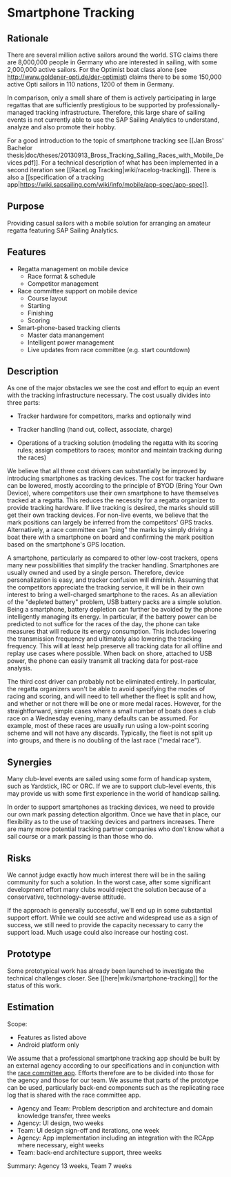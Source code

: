 # Smartphone Tracking

## Rationale
There are several million active sailors around the world. STG claims there are 8,000,000 people in Germany who are interested in sailing, with some 2,000,000 active sailors. For the Optimist boat class alone (see http://www.goldener-opti.de/der-optimist) claims there to be some 150,000 active Opti sailors in 110 nations, 1200 of them in Germany.

In comparison, only a small share of them is actively participating in large regattas that are sufficiently prestigious to be supported by professionally-managed tracking infrastructure. Therefore, this large share of sailing events is not currently able to use the SAP Sailing Analytics to understand, analyze and also promote their hobby.

For a good introduction to the topic of smartphone tracking see [[Jan Bross' Bachelor thesis|doc/theses/20130913_Bross_Tracking_Sailing_Races_with_Mobile_Devices.pdf]]. For a technical description of what has been implemented in a second iteration see [[RaceLog Tracking|wiki/racelog-tracking]]. There is also a [[specification of a tracking app|https://wiki.sapsailing.com/wiki/info/mobile/app-spec/app-spec]].

## Purpose

Providing casual sailors with a mobile solution for arranging an amateur regatta featuring SAP Sailing Analytics.

## Features

* Regatta management on mobile device
    * Race format & schedule
    * Competitor management
* Race committee support on mobile device
    * Course layout
    * Starting
    * Finishing
    * Scoring
* Smart-phone-based tracking clients
    * Master data manangement
    * Intelligent power management
    * Live updates from race committee (e.g. start countdown)

## Description
As one of the major obstacles we see the cost and effort to equip an event with the tracking infrastructure necessary. The cost usually divides into three parts:

* Tracker hardware for competitors, marks and optionally wind

* Tracker handling (hand out, collect, associate, charge)

* Operations of a tracking solution (modeling the regatta with its scoring rules; assign competitors to races; monitor and maintain tracking during the races)

We believe that all three cost drivers can substantially be improved by introducing smartphones as tracking devices. The cost for tracker hardware can be lowered, mostly according to the principle of BYOD (Bring Your Own Device), where competitors use their own smartphone to have themselves tracked at a regatta. This reduces the necessity for a regatta organizer to provide tracking hardware. If live tracking is desired, the marks should still get their own tracking devices. For non-live events, we believe that the mark positions can largely be inferred from the competitors' GPS tracks. Alternatively, a race committee can "ping" the marks by simply driving a boat there with a smartphone on board and confirming the mark position based on the smartphone's GPS location.

A smartphone, particularly as compared to other low-cost trackers, opens many new possibilities that simplify the tracker handling. Smartphones are usually owned and used by a single person. Therefore, device personalization is easy, and tracker confusion will diminish. Assuming that the competitors appreciate the tracking service, it will be in their own interest to bring a well-charged smartphone to the races. As an alleviation of the "depleted battery" problem, USB battery packs are a simple solution. Being a smartphone, battery depletion can further be avoided by the phone intelligently managing its energy. In particular, if the battery power can be predicted to not suffice for the races of the day, the phone can take measures that will reduce its energy consumption. This includes lowering the transmission frequency and ultimately also lowering the tracking frequency. This will at least help preserve all tracking data for all offline and replay use cases where possible. When back on shore, attached to USB power, the phone can easily transmit all tracking data for post-race analysis.

The third cost driver can probably not be eliminated entirely. In particular, the regatta organizers won't be able to avoid specifying the modes of racing and scoring, and will need to tell whether the fleet is split and how, and whether or not there will be one or more medal races. However, for the straightforward, simple cases where a small number of boats does a club race on a Wednesday evening, many defaults can be assumed. For example, most of these races are usually run using a low-point scoring scheme and will not have any discards. Typically, the fleet is not split up into groups, and there is no doubling of the last race ("medal race").

## Synergies

Many club-level events are sailed using some form of handicap system, such as Yardstick, IRC or ORC. If we are to support club-level events, this may provide us with some first experience in the world of handicap sailing.

In order to support smartphones as tracking devices, we need to provide our own mark passing detection algorithm. Once we have that in place, our flexibility as to the use of tracking devices and partners increases. There are many more potential tracking partner companies who don't know what a sail course or a mark passing is than those who do.

## Risks

We cannot judge exactly how much interest there will be in the sailing community for such a solution. In the worst case, after some significant development effort many clubs would reject the solution because of a conservative, technology-averse attitude.

If the approach is generally successful, we'll end up in some substantial support effort. While we could see active and widespread use as a sign of success, we still need to provide the capacity necessary to carry the support load. Much usage could also increase our hosting cost.

## Prototype

Some prototypical work has already been launched to investigate the technical challenges closer. See [[here|wiki/smartphone-tracking]] for the status of this work.

## Estimation

Scope:
* Features as listed above
* Android platform only


We assume that a professional smartphone tracking app should be built by an external agency according to our specifications and in conjunction with the [race committee app](http://wiki.sapsailing.com/wiki/planning/businesscases/racecommitteeapp). Efforts therefore are to be divided into those for the agency and those for our team. We assume that parts of the prototype can be used, particularly back-end components such as the replicating race log that is shared with the race committee app.

 * Agency and Team: Problem description and architecture and domain knowledge transfer, three weeks
 * Agency: UI design, two weeks
 * Team: UI design sign-off and iterations, one week
 * Agency: App implementation including an integration with the RCApp where necessary, eight weeks
 * Team: back-end architecture support, three weeks

Summary: Agency 13 weeks, Team 7 weeks